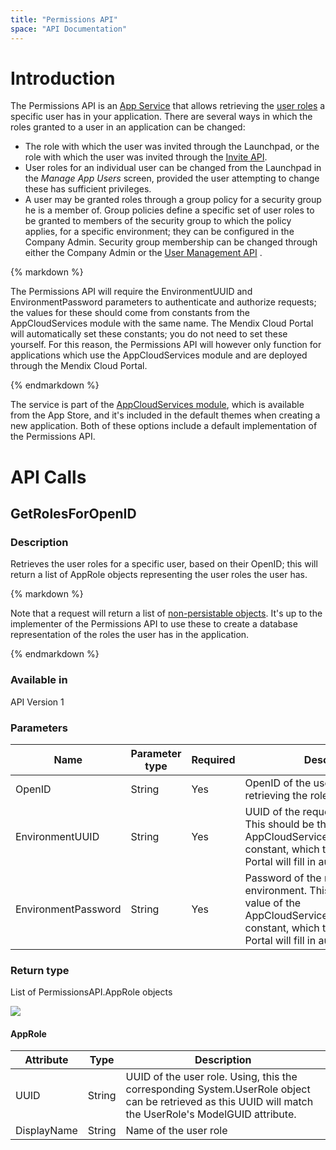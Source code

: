 ```yaml
---
title: "Permissions API"
space: "API Documentation"
---
```



# Introduction

The Permissions API is an [App Service](/refguide6/consumed-app-services) that allows retrieving the [user roles](/refguide6/user-roles) a specific user has in your application. There are several ways in which the roles granted to a user in an application can be changed:

*   The role with which the user was invited through the Launchpad, or the role with which the user was invited through the [Invite API](invite-api).
*   User roles for an individual user can be changed from the Launchpad in the _Manage App Users_ screen, provided the user attempting to change these has sufficient privileges.
*   A user may be granted roles through a group policy for a security group he is a member of. Group policies define a specific set of user roles to be granted to members of the security group to which the policy applies, for a specific environment; they can be configured in the Company Admin. Security group membership can be changed through either the Company Admin or the [User Management API](user-management-api) .

<div class="alert alert-info">{% markdown %}

The Permissions API will require the EnvironmentUUID and EnvironmentPassword parameters to authenticate and authorize requests; the values for these should come from constants from the AppCloudServices module with the same name. The Mendix Cloud Portal will automatically set these constants; you do not need to set these yourself. For this reason, the Permissions API will however only function for applications which use the AppCloudServices module and are deployed through the Mendix Cloud Portal.

{% endmarkdown %}</div>

The service is part of the [AppCloudServices module](https://appstore.home.mendix.com/link/app/934/Mendix/AppCloudServices), which is available from the App Store, and it's included in the default themes when creating a new application. Both of these options include a default implementation of the Permissions API.

# API Calls

## GetRolesForOpenID

### Description

Retrieves the user roles for a specific user, based on their OpenID; this will return a list of AppRole objects representing the user roles the user has. 

<div class="alert alert-info">{% markdown %}

Note that a request will return a list of [non-persistable objects](/refguide6/persistability). It's up to the implementer of the Permissions API to use these to create a database representation of the roles the user has in the application.

{% endmarkdown %}</div>

### Available in

API Version 1

### Parameters

| Name | Parameter type | Required | Description |
| --- | --- | --- | --- |
| OpenID | String | Yes | OpenID of the user for which you are retrieving the roles. |
| EnvironmentUUID | String | Yes | UUID of the requesting environment. This should be the value of the AppCloudServices.EnvironmentUUID constant, which the Mendix Cloud Portal will fill in automatically. |
| EnvironmentPassword | String | Yes | Password of the requesting environment. This should be the value of the AppCloudServices.EnvironmentUUID constant, which the Mendix Cloud Portal will fill in automatically. |

### Return type

List of PermissionsAPI.AppRole objects

![](attachments/18449570/18582265.png)

#### AppRole

| Attribute | Type | Description |
| --- | --- | --- |
| UUID | String | UUID of the user role. Using, this the corresponding System.UserRole object can be retrieved as this UUID will match the UserRole's ModelGUID attribute. |
| DisplayName | String | Name of the user role |

